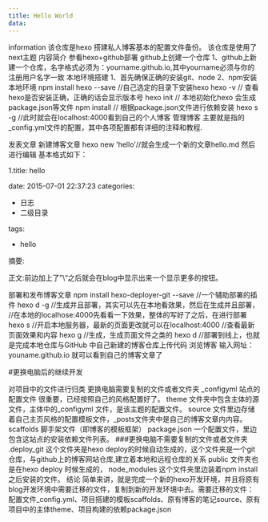 ```yaml
---
title: Hello World
data: 
---
```

information
该仓库是hexo 搭建私人博客基本的配置文件备份。
该仓库是使用了next主题
内容简介
参看hexo+github部署
github上创建一个仓库
1、github上新建一个仓库，名字格式必须为：yourname.github.io,其中yourname必须与你的注册用户名字一致
本地环境搭建
1、首先确保正确的安装git、node
2、npm安装本地环境
npm install hexo --save   //自己选定的目录下安装hexo
hexo -v // 查看hexo是否安装正确，正确的话会显示版本号
hexo init // 本地初始化hexo 会生成package.json等文件
npm install // 根据package.json文件进行依赖安装
hexo s -g //此时就会在localhost:4000看到自己的个人博客
管理博客
主要就是指的_config.yml文件的配置，其中各项配置都有详细的注释和教程.

发表文章
新建博客文章
hexo new 'hello'//就会生成一个新的文章hello.md  然后进行编辑
基本格式如下：

1.title: hello

date: 2015-07-01 22:37:23
categories:
- 日志
- 二级目录

tags:

- hello

摘要:

正文:前边加上了”\“之后就会在blog中显示出来一个显示更多的按钮。

部署和发布博客文章
npm install hexo-deployer-git --save //一个辅助部署的插件
hexo d -g  //生成并且部署，其实可以先在本地看效果，然后在生成并且部署，
            //在本地的localhose:4000先看看一下效果，整体的写好了之后，在进行部署
hexo s //开启本地服务器，最新的页面更改就可以在localhost:4000              //查看最新页面效果和内容
hexo g //生成，生成页面文件之类的
hexo d //部署到线上，也就是完成本地仓库与GitHub 中自己新建的博客仓库上传代码
浏览博客
输入网址：youname.github.io 就可以看到自己的博客文章了

#更换电脑后的继续开发

对项目中的文件进行归类
更换电脑需要复制的文件或者文件夹
_configyml 站点的配置文件 很重要，已经按照自己的风格配置好了。
theme 文件夹中包含主体的源文件，主体中的_configyml 文件，是该主题的配置文件。
source 文件里边存储着自己主页风格的配置模板文件，_posts文件夹中是自己的博客文章内内容。
scaffolds 脚手架文件（即博客的模板框架）
package.json 一个配置文件，里边包含这站点的安装依赖文件列表。
###更换电脑不需要复制的文件或者文件夹
.deploy_git 这个文件夹是hexo deploy的时候自动生成的，这个文件夹是一个git仓库，与github上的博客网站仓库,建立着本地和远程仓库的关系
public 文件夹也是在hexo deploy 时候生成的，
node_modules 这个文件夹里边装着npm install 之后安装的文件。
结论
简单来讲，就是完成一个新的hexo开发环境，并且将原有blog开发环境中需要迁移的文件，复制到新的开发环境中去。需要迁移的文件：配置文件_config.yml、项目搭建的模板scaffolds、原有博客的笔记source、原有项目中的主体theme、项目构建的依赖package.json